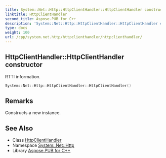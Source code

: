 ```yaml
---
title: System::Net::Http::HttpClientHandler::HttpClientHandler constructor
linktitle: HttpClientHandler
second_title: Aspose.PUB for C++
description: 'System::Net::Http::HttpClientHandler::HttpClientHandler constructor. RTTI information in C++.'
type: docs
weight: 100
url: /cpp/system.net.http/httpclienthandler/httpclienthandler/
---
```

## HttpClientHandler::HttpClientHandler constructor


RTTI information.

```cpp
System::Net::Http::HttpClientHandler::HttpClientHandler()
```

## Remarks


Constructs a new instance. 
## See Also

* Class [HttpClientHandler](../)
* Namespace [System::Net::Http](../../)
* Library [Aspose.PUB for C++](../../../)
